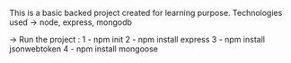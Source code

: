 This is a basic backed project created for learning purpose.
Technologies used -> node, express, mongodb

-> Run the project :
1 - npm init
2 - npm install express
3 - npm install jsonwebtoken
4 - npm install mongoose
